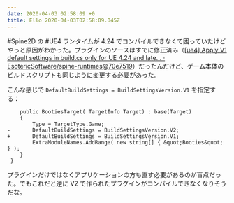 ```yaml
---
date: 2020-04-03 02:58:09 +0
title: Ello 2020-04-03T02:58:09.045Z
---
```

#Spine2D の #UE4 ランタイムが 4.24 でコンパイルできなくて困っていたけどやっと原因がわかった。プラグインのソースはすでに修正済み（[[ue4] Apply V1 default settings in build.cs only for UE 4.24 and late… · EsotericSoftware/spine-runtimes@70e7519](https://github.com/EsotericSoftware/spine-runtimes/commit/70e75198137d063529095499b017c2cdb6655781)）だったんだけど、ゲーム本体のビルドスクリプトも同じように変更する必要があった。

こんな感じで `DefaultBuildSettings = BuildSettingsVersion.V1` を指定する：

```
 	public BootiesTarget( TargetInfo Target) : base(Target)
 	{
 		Type = TargetType.Game;
-		DefaultBuildSettings = BuildSettingsVersion.V2;
+		DefaultBuildSettings = BuildSettingsVersion.V1;
 		ExtraModuleNames.AddRange( new string[] { &quot;Booties&quot; } );
 	}
 }
```

プラグインだけではなくアプリケーションの方も直す必要があるのが盲点だった。でもこれだと逆に V2 で作られたプラグインがコンパイルできなくなりそうだな。

